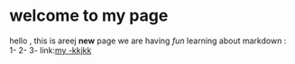 # welcome to my page  
hello , this is areej **new** page 
we are having *fun* learning about markdown : 
1- 
2-
3- 
link:[my -kkjkk](https://github.com/areejsawalqah)
    
    
    
    
    



